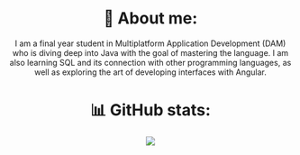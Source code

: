 <h1 align='center'>🌱 About me:</h1>
<div align='center'>
    <p>
        I am a final year student in Multiplatform Application Development (DAM) who is diving deep into Java with the goal of mastering the language. I am also learning SQL and its connection with other programming languages, as well as exploring the art of developing interfaces with Angular.
    </p>
</div>

<h1 align='center'>📊 GitHub stats:</h1>
<div align='center'>
    <a href="https://github.com/Danilop95">
        <img src="https://github-readme-stats.vercel.app/api?username=Danilop95&layout=compact&theme=react&hide_border=true&show_icons=true"/>
    </a>
</div>
